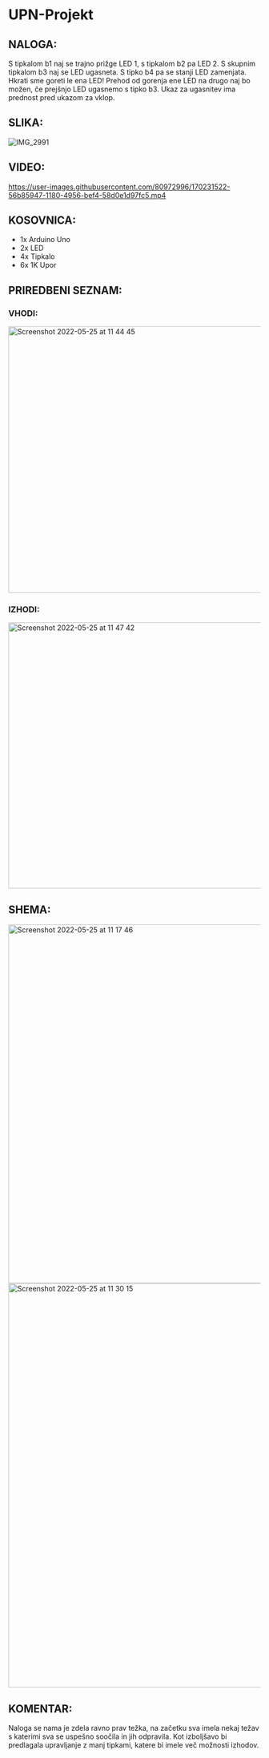 # UPN-Projekt

## NALOGA: 

S tipkalom b1 naj se trajno prižge LED 1, s tipkalom b2 pa LED 2. S skupnim tipkalom b3 naj se LED ugasneta. S tipko b4 pa se stanji LED zamenjata. Hkrati sme goreti le ena LED! Prehod od gorenja ene LED na drugo naj bo možen, če prejšnjo LED ugasnemo s tipko b3. Ukaz za ugasnitev ima prednost pred ukazom za vklop.

## SLIKA:

![IMG_2991](https://user-images.githubusercontent.com/80972996/166657245-f743011c-8307-4142-9295-a192f9777087.jpeg)

## VIDEO:
https://user-images.githubusercontent.com/80972996/170231522-56b85947-1180-4956-bef4-58d0e1d97fc5.mp4


## KOSOVNICA:

* 1x Arduino Uno
* 2x LED 
* 4x Tipkalo
* 6x 1K Upor

## PRIREDBENI SEZNAM:

### VHODI:
<img width="532" alt="Screenshot 2022-05-25 at 11 44 45" src="https://user-images.githubusercontent.com/80972996/170233663-12a09204-57c0-4776-8194-ad28de8db2fd.png">

### IZHODI:
<img width="531" alt="Screenshot 2022-05-25 at 11 47 42" src="https://user-images.githubusercontent.com/80972996/172136217-ad19669e-2fb7-4c3c-b079-5fe398f40347.png">



## SHEMA:
<img width="716" alt="Screenshot 2022-05-25 at 11 17 46" src="https://user-images.githubusercontent.com/80972996/170230559-c69df2c2-79fc-47e9-aeda-120131517063.png">
<img width="807" alt="Screenshot 2022-05-25 at 11 30 15" src="https://user-images.githubusercontent.com/80972996/170230565-b343a034-82f9-4758-b8cf-842e0121577b.png">

## KOMENTAR:
Naloga se nama je zdela ravno prav težka, na začetku sva imela nekaj težav s katerimi sva se uspešno soočila in jih odpravila. Kot izboljšavo bi predlagala upravljanje z manj tipkami, katere bi imele več možnosti izhodov.
